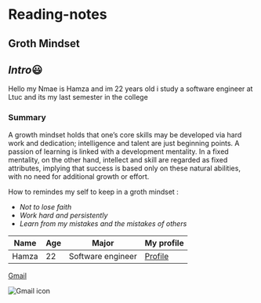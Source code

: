 # Reading-notes
## Groth Mindset

## *Intro*:smiley:

Hello my Nmae is Hamza and im 22 years old i study a software engineer at Ltuc and its my last semester in the college


### **Summary**

A growth mindset holds that one’s core skills may be developed via hard work and dedication; intelligence and talent are just beginning points. A passion of learning is linked with a development mentality. In a fixed mentality, on the other hand, intellect and skill are regarded as fixed attributes, implying that success is based only on these natural abilities, with no need for additional growth or effort.

How to remindes my self to keep in a groth mindset :

- *Not to lose faith*
- *Work hard and persistently*
- *Learn from my mistakes and the mistakes of others*

|Name|Age|Major|My profile
|-----|-----|-----|------
|Hamza|22|Software engineer|[Profile](https://github.com/Hamzamt99)


[Gmail](https://mail.google.com/)

![Gmail icon](https://encrypted-tbn0.gstatic.com/images?q=tbn:ANd9GcQsj0IaimLQXDp99teX1fX-zp2HcpWwn0hgLA&usqp=CAU)
